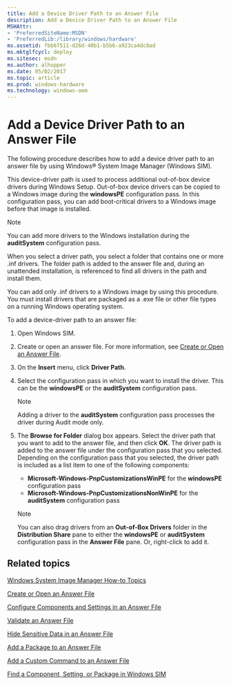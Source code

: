 ```yaml
---
title: Add a Device Driver Path to an Answer File
description: Add a Device Driver Path to an Answer File
MSHAttr:
- 'PreferredSiteName:MSDN'
- 'PreferredLib:/library/windows/hardware'
ms.assetid: fbb67511-d26d-40b1-b5b6-a923ca4dc8ad
ms.mktglfcycl: deploy
ms.sitesec: msdn
ms.author: alhopper
ms.date: 05/02/2017
ms.topic: article
ms.prod: windows-hardware
ms.technology: windows-oem
---
```

# Add a Device Driver Path to an Answer File

The following procedure describes how to add a device driver path to an answer file by using Windows® System Image Manager (Windows SIM).

This device-driver path is used to process additional out-of-box device drivers during Windows Setup. Out-of-box device drivers can be copied to a Windows image during the **windowsPE** configuration pass. In this configuration pass, you can add boot-critical drivers to a Windows image before that image is installed.

> [!Note]
> You can add more drivers to the Windows installation during the **auditSystem** configuration pass.

When you select a driver path, you select a folder that contains one or more .inf drivers. The folder path is added to the answer file and, during an unattended installation, is referenced to find all drivers in the path and install them.

You can add only .inf drivers to a Windows image by using this procedure. You must install drivers that are packaged as a .exe file or other file types on a running Windows operating system.

To add a device-driver path to an answer file:

1. Open Windows SIM.
1. Create or open an answer file. For more information, see [Create or Open an Answer File](create-or-open-an-answer-file.md).
1. On the **Insert** menu, click **Driver Path**.
1. Select the configuration pass in which you want to install the driver. This can be the **windowsPE** or the **auditSystem** configuration pass.

   > [!Note]
   > Adding a driver to the **auditSystem** configuration pass processes the driver during Audit mode only.

1. The **Browse for Folder** dialog box appears. Select the driver path that you want to add to the answer file, and then click **OK**. The driver path is added to the answer file under the configuration pass that you selected. Depending on the configuration pass that you selected, the driver path is included as a list item to one of the following components:
    * **Microsoft-Windows-PnpCustomizationsWinPE** for the **windowsPE** configuration pass
    * **Microsoft-Windows-PnpCustomizationsNonWinPE** for the **auditSystem** configuration pass

    > [!Note]
    > You can also drag drivers from an **Out-of-Box Drivers** folder in the **Distribution Share** pane to either the **windowsPE** or **auditSystem** configuration pass in the **Answer File** pane. Or, right-click to add it.

## Related topics

[Windows System Image Manager How-to Topics](windows-system-image-manager-how-to-topics.md)

[Create or Open an Answer File](create-or-open-an-answer-file.md)

[Configure Components and Settings in an Answer File](configure-components-and-settings-in-an-answer-file.md)

[Validate an Answer File](validate-an-answer-file.md)

[Hide Sensitive Data in an Answer File](hide-sensitive-data-in-an-answer-file.md)

[Add a Package to an Answer File](add-a-package-to-an-answer-file.md)

[Add a Custom Command to an Answer File](add-a-custom-command-to-an-answer-file.md)

[Find a Component, Setting, or Package in Windows SIM](find-a-component-setting-or-package-in-windows-sim.md)